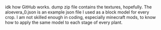 idk how GitHub works. dump zip file contains the textures, hopefully. The aloevera_0.json is an example json file I used as a block model for every crop. I am not skilled enough in coding, especially minecraft mods, to know how to apply the same model to each stage of every plant.
